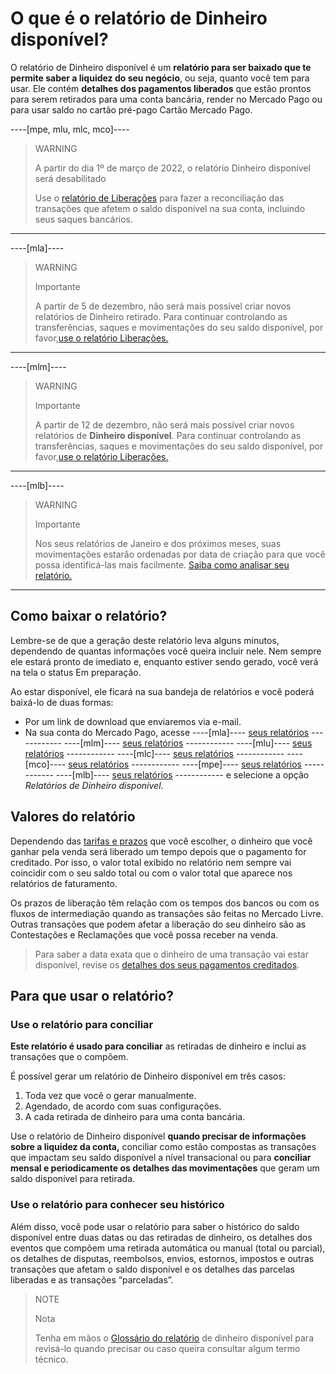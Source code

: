 # O que é o relatório de Dinheiro disponível?

O relatório de Dinheiro disponível é um **relatório para ser baixado que te permite saber a liquidez do seu negócio**, ou seja, quanto você tem para usar. Ele contém **detalhes dos pagamentos liberados** que estão prontos para serem retirados para uma conta bancária, render no Mercado Pago ou para usar saldo no cartão pré-pago Cartão Mercado Pago.

----[mpe, mlu, mlc, mco]----
> WARNING
>
> A partir do dia 1º de março de 2022, o relatório Dinheiro disponível será desabilitado
>
> Use o [relatório de Liberações](https://www.mercadopago[FAKER][URL][DOMAIN]/developers/pt/guides/additional-content/reports/released-money/introduction) para fazer a reconciliação das transações que afetem o saldo disponível na sua conta, incluindo seus saques bancários.
------------

----[mla]----
> WARNING
>
> Importante
>
> A partir de 5 de dezembro, não será mais possível criar novos relatórios de Dinheiro retirado. Para continuar controlando as transferências, saques e movimentações do seu saldo disponível, por favor,[use o relatório Liberações.](https://bit.ly/3B7Q5Qy)
------------

----[mlm]----
> WARNING
>
> Importante
>
> A partir de 12 de dezembro, não será mais possível criar novos relatórios de **Dinheiro disponível**. Para continuar controlando as transferências, saques e movimentações do seu saldo disponível, por favor,[use o relatório Liberações.](https://bit.ly/3RH0KJ4)
------------

----[mlb]----
> WARNING
>
> Importante
>
> Nos seus relatórios de Janeiro e dos próximos meses, suas movimentações estarão ordenadas por data de criação para que você possa identificá-las mais facilmente. [Saiba como analisar seu relatório.](https://bit.ly/3UivgKt)
------------

## Como baixar o relatório?

Lembre-se de que a geração deste relatório leva alguns minutos, dependendo de quantas informações você queira incluir nele. Nem sempre ele estará pronto de imediato e, enquanto estiver sendo gerado, você verá na tela o status Em preparação. 

Ao estar disponível, ele ficará na sua bandeja de relatórios e você poderá baixá-lo de duas formas: 

* Por um link de download que enviaremos via e-mail.
* Na sua conta do Mercado Pago, acesse ----[mla]---- [seus relatórios](https://www.mercadopago.com.ar/balance/reports?page=1#!/settlement-report) ------------ ----[mlm]---- [seus relatórios](https://www.mercadopago.com.mx/balance/reports?page=1#!/settlement-report) ------------ ----[mlu]---- [seus relatórios](https://www.mercadopago.com.uy/balance/reports?page=1#!/settlement-report) ------------ ----[mlc]---- [seus relatórios](https://www.mercadopago.cl/balance/reports?page=1#!/settlement-report) ------------ ----[mco]---- [seus relatórios](https://www.mercadopago.com.co/balance/reports?page=1#!/settlement-report) ------------ ----[mpe]---- [seus relatórios](https://www.mercadopago.com.pe/balance/reports?page=1#!/settlement-report) ------------ ----[mlb]---- [seus relatórios](https://www.mercadopago.com.br/balance/reports?page=1#!/settlement-report) ------------ e selecione a opção *Relatórios de Dinheiro disponível*.

## Valores do relatório

Dependendo das [tarifas e prazos](https://www.mercadopago.com.abrr/settings/release-options) que você escolher, o dinheiro que você ganhar pela venda será liberado um tempo depois que o pagamento for creditado. Por isso, o valor total exibido no relatório nem sempre vai coincidir com o seu saldo total ou com o valor total que aparece nos relatórios de faturamento.

Os prazos de liberação têm relação com os tempos dos bancos ou com os fluxos de intermediação quando as transações são feitas no Mercado Livre. Outras transações que podem afetar a liberação do seu dinheiro são as Contestações e Reclamações que você possa receber na venda. 

> Para saber a data exata que o dinheiro de uma transação vai estar disponível, revise os [detalhes dos seus pagamentos creditados](https://www.mercadopago.com.br/activities/balance).

## Para que usar o relatório? 

### Use o relatório para conciliar  

**Este relatório é usado para conciliar** as retiradas de dinheiro e inclui as transações que o compõem.

É possível gerar um relatório de Dinheiro disponível em três casos:
1. Toda vez que você o gerar manualmente.
1. Agendado, de acordo com suas configurações.
1. A cada retirada de dinheiro para uma conta bancária.

Use o relatório de Dinheiro disponível **quando precisar de informações sobre a liquidez da conta,** conciliar como estão compostas as transações que impactam seu saldo disponível a nível transacional ou para **conciliar mensal e periodicamente os detalhes das movimentações** que geram um saldo disponível para retirada.

### Use o relatório para conhecer seu histórico

Além disso, você pode usar o relatório para saber o histórico do saldo disponível entre duas datas ou das retiradas de dinheiro, os detalhes dos eventos que compõem uma retirada automática ou manual (total ou parcial), os detalhes de disputas, reembolsos, envios, estornos, impostos e outras transações que afetam o saldo disponível e os detalhes das parcelas liberadas e as transações “parceladas”.

> NOTE
>
> Nota
>
> Tenha em mãos o [Glossário do relatório](https://www.mercadopago[FAKER][URL][DOMAIN]/developers/pt/guides/additional-content/reports/available-money/glossary) de dinheiro disponível para revisá-lo quando precisar ou caso queira consultar algum termo técnico.